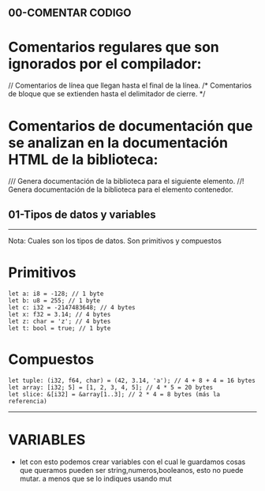 
## 00-COMENTAR CODIGO

# Comentarios regulares que son ignorados por el compilador:
// Comentarios de línea que llegan hasta el final de la línea.
/* Comentarios de bloque que se extienden hasta el delimitador de cierre. */

# Comentarios de documentación que se analizan en la documentación HTML de la biblioteca:
/// Genera documentación de la biblioteca para el siguiente elemento.
//! Genera documentación de la biblioteca para el elemento contenedor.


## 01-Tipos de datos y variables

-----------------------------------------------------------------------------
Nota: Cuales son los tipos de datos. Son primitivos y compuestos 

# Primitivos
    let a: i8 = -128; // 1 byte
    let b: u8 = 255; // 1 byte
    let c: i32 = -2147483648; // 4 bytes
    let x: f32 = 3.14; // 4 bytes
    let z: char = 'z'; // 4 bytes
    let t: bool = true; // 1 byte

# Compuestos
    let tuple: (i32, f64, char) = (42, 3.14, 'a'); // 4 + 8 + 4 = 16 bytes
    let array: [i32; 5] = [1, 2, 3, 4, 5]; // 4 * 5 = 20 bytes
    let slice: &[i32] = &array[1..3]; // 2 * 4 = 8 bytes (más la referencia)
------------------------------------------------------------------------------


# VARIABLES

- let con esto podemos crear variables con el cual le guardamos cosas que queramos pueden ser string,numeros,booleanos, esto no puede mutar. a menos que se lo indiques usando mut


